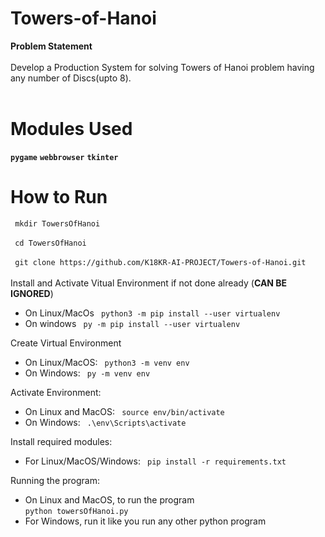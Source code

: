 # Towers-of-Hanoi
<b>Problem Statement</b><br><br>
Develop a Production System for solving Towers of Hanoi problem having any number of Discs(upto 8).<br><br>

# Modules Used
**```pygame```**
__```webbrowser```__
__```tkinter```__



# How to Run

``` mkdir TowersOfHanoi```
<br>
<br>
``` cd TowersOfHanoi```
<br>
<br>
``` git clone https://github.com/K18KR-AI-PROJECT/Towers-of-Hanoi.git```
<br>
<br>
Install and Activate Vitual Environment if not done already (<b>CAN BE IGNORED</b>)
<br>
- On Linux/MacOs
``` python3 -m pip install --user virtualenv```
- On windows
``` py -m pip install --user virtualenv```

Create Virtual Environment
- On Linux/MacOS:
``` python3 -m venv env```
- On Windows:
``` py -m venv env```

Activate Environment:
- On Linux and MacOS:
``` source env/bin/activate```
- On Windows:
``` .\env\Scripts\activate```

Install required modules:
- For Linux/MacOS/Windows: 
``` pip install -r requirements.txt```  

Running the program:
- On Linux and MacOS, to run the program <br>
``` python towersOfHanoi.py ```  
- For Windows, run it like you run any other python program
